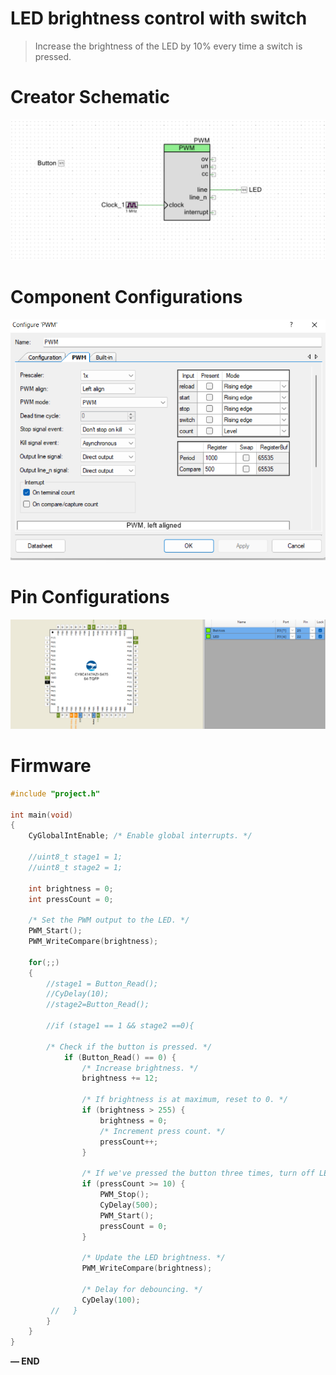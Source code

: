 # LED brightness control with switch

> Increase the brightness of the LED by 10% every time a switch is pressed.
> 

# Creator Schematic

![Schematic.png](Schematic.png)

# Component Configurations

                                             

![PWM.png](PWM.png)

# Pin Configurations

![Pins.png](Pins.png)

# Firmware

```c
#include "project.h"

int main(void)
{
    CyGlobalIntEnable; /* Enable global interrupts. */
   
    //uint8_t stage1 = 1;
    //uint8_t stage2 = 1;
    
    int brightness = 0;
    int pressCount = 0;
    
    /* Set the PWM output to the LED. */
    PWM_Start();
    PWM_WriteCompare(brightness);

    for(;;)
    {
        //stage1 = Button_Read();
        //CyDelay(10);
        //stage2=Button_Read();
        
        //if (stage1 == 1 && stage2 ==0){
        
        /* Check if the button is pressed. */
            if (Button_Read() == 0) {
                /* Increase brightness. */
                brightness += 12;
                
                /* If brightness is at maximum, reset to 0. */
                if (brightness > 255) {
                    brightness = 0;
                    /* Increment press count. */
                    pressCount++;
                }
                
                /* If we've pressed the button three times, turn off LED and reset count. */
                if (pressCount >= 10) {
                    PWM_Stop();
                    CyDelay(500);
                    PWM_Start();
                    pressCount = 0;
                }
                
                /* Update the LED brightness. */
                PWM_WriteCompare(brightness);
                
                /* Delay for debouncing. */
                CyDelay(100);
         //   }
        }
    }
}
```

**— END**
